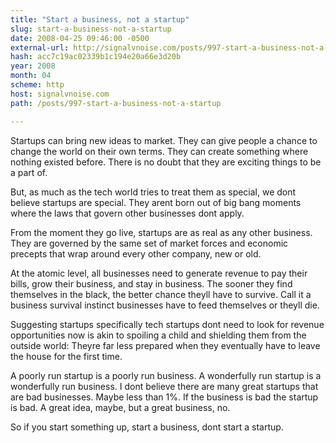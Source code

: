 ```yaml
---
title: "Start a business, not a startup"
slug: start-a-business-not-a-startup
date: 2008-04-25 09:46:00 -0500
external-url: http://signalvnoise.com/posts/997-start-a-business-not-a-startup
hash: acc7c19ac02339b1c194e20a66e3d20b
year: 2008
month: 04
scheme: http
host: signalvnoise.com
path: /posts/997-start-a-business-not-a-startup

---
```


Startups can bring new ideas to market. They can give people a chance to change the world on their own terms. They can create something where nothing existed before. There is no doubt that they are exciting things to be a part of.



But, as much as the tech world tries to treat them as special, we dont believe startups are special. They arent born out of big bang moments where the laws that govern other businesses dont apply.



From the moment they go live, startups are as real as any other business. They are governed by the same set of market forces and economic precepts that wrap around every other company, new or old.



At the atomic level, all businesses need to generate revenue to pay their bills, grow their business, and stay in business. The sooner they find themselves in the black, the better chance theyll have to survive. Call it a business survival instinct  businesses have to feed themselves or theyll die.



Suggesting startups  specifically tech startups  dont need to look for revenue opportunities now is akin to spoiling a child and shielding them from the outside world: Theyre far less prepared when they eventually have to leave the house for the first time.



A poorly run startup is a poorly run business. A wonderfully run startup is a wonderfully run business. I dont believe there are many great startups that are bad businesses. Maybe less than 1%. If the business is bad the startup is bad. A great idea, maybe, but a great business, no.



So if you start something up, start a business, dont start a startup.
